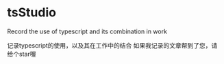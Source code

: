 # tsStudio
Record the use of typescript and its combination in work

记录typescript的使用，以及其在工作中的结合
如果我记录的文章帮到了您，请给个star喔